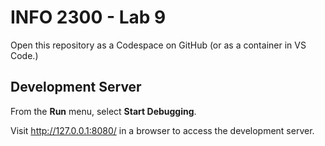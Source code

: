 # INFO 2300 - Lab 9

Open this repository as a Codespace on GitHub (or as a container in VS Code.)

## Development Server

From the **Run** menu, select **Start Debugging**.

Visit <http://127.0.0.1:8080/> in a browser to access the development server.
